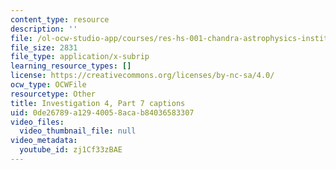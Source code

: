 ```yaml
---
content_type: resource
description: ''
file: /ol-ocw-studio-app/courses/res-hs-001-chandra-astrophysics-institute/zj1Cf33zBAE_captions.webvtt
file_size: 2831
file_type: application/x-subrip
learning_resource_types: []
license: https://creativecommons.org/licenses/by-nc-sa/4.0/
ocw_type: OCWFile
resourcetype: Other
title: Investigation 4, Part 7 captions
uid: 0de26789-a129-4005-8aca-b84036583307
video_files:
  video_thumbnail_file: null
video_metadata:
  youtube_id: zj1Cf33zBAE
---
```

